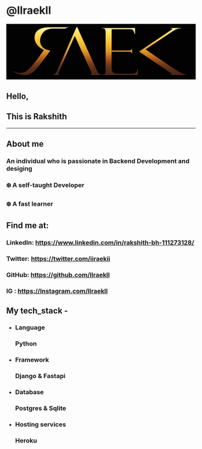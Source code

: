 
# @llraekll
![alt text](https://github.com/llraekll/llraekll/blob/main/images/raek.jpg?raw=true)
## Hello, 
## This is Rakshith 

___



## About me

### An individual who is passionate in Backend Development and desiging

### ❄️ A self-taught Developer 
### ❄️ A fast learner



## Find me at:

### LinkedIn: https://www.linkedin.com/in/rakshith-bh-111273128/
### Twitter: https://twitter.com/iiraekii          
### GitHub: https://github.com/llraekll       
### IG : https://Instagram.com/llraekll


## My tech_stack -

* ### Language                                                                      
   ### Python
* ### Framework                                                                         
    ### Django & Fastapi
* ### Database                                                   
   ### Postgres & Sqlite
* ### Hosting services                                                                      
   ### Heroku

    
